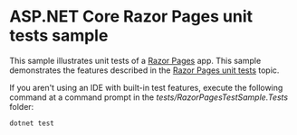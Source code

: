 # ASP.NET Core Razor Pages unit tests sample

This sample illustrates unit tests of a [Razor Pages](/aspnet/core/mvc/razor-pages) app. This sample demonstrates the features described in the [Razor Pages unit tests](../../../../../razor-pages-tests.md) topic.

If you aren't using an IDE with built-in test features, execute the following command at a command prompt in the *tests/RazorPagesTestSample.Tests* folder:

```console
dotnet test
```